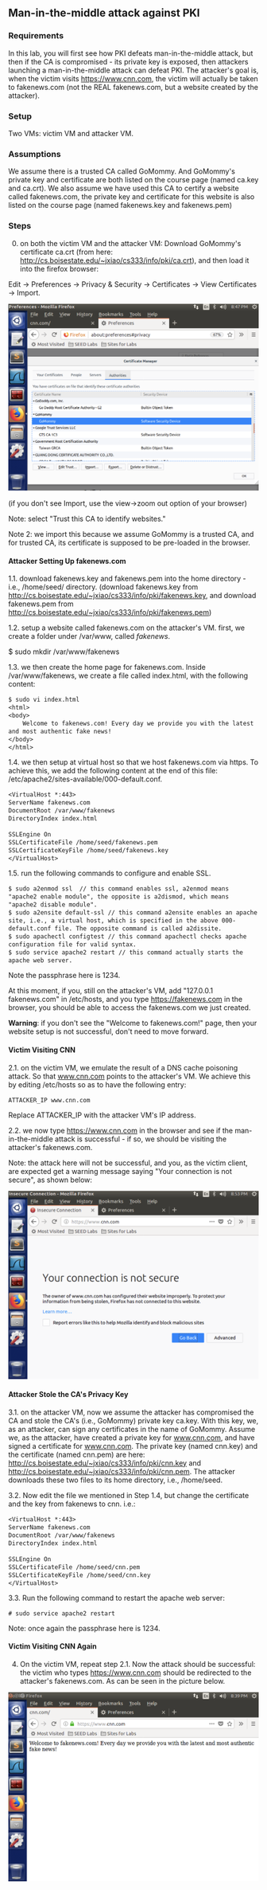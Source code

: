 ## Man-in-the-middle attack against PKI

### Requirements 

In this lab, you will first see how PKI defeats man-in-the-middle attack, but then if the CA is compromised - its private key is exposed, then attackers launching a man-in-the-middle attack can defeat PKI. The attacker's goal is, when the victim visits https://www.cnn.com, the victim will actually be taken to fakenews.com (not the REAL fakenews.com, but a website created by the attacker).

### Setup

Two VMs: victim VM and attacker VM.

### Assumptions

We assume there is a trusted CA called GoMommy. And GoMommy's private key and certificate are both listed on the course page (named ca.key and ca.crt). We also assume we have used this CA to certify a website called fakenews.com, the private key and certificate for this website is also listed on the course page (named fakenews.key and fakenews.pem)

### Steps

0. on both the victim VM and the attacker VM: Download GoMommy's certificate ca.crt (from here: http://cs.boisestate.edu/~jxiao/cs333/info/pki/ca.crt), and then load it into the firefox browser:

Edit -> Preferences -> Privacy & Security -> Certificates -> View Certificates -> Import.

![alt text](lab9-import.png "Lab 9 Import")

(if you don't see Import, use the view->zoom out option of your browser)

Note: select "Trust this CA to identify websites."

Note 2: we import this because we assume GoMommy is a trusted CA, and for trusted CA, its certificate is supposed to be pre-loaded in the browser.

#### Attacker Setting Up fakenews.com

1.1. download fakenews.key and fakenews.pem into the home directory - i.e., /home/seed/ directory. (download fakenews.key from http://cs.boisestate.edu/~jxiao/cs333/info/pki/fakenews.key, and download fakenews.pem from http://cs.boisestate.edu/~jxiao/cs333/info/pki/fakenews.pem)

1.2. setup a website called fakenews.com on the attacker's VM. first, we create a folder under /var/www, called *fakenews*.

$ sudo mkdir /var/www/fakenews

1.3. we then create the home page for fakenews.com. Inside /var/www/fakenews, we create a file called index.html, with the following content:

```console
$ sudo vi index.html
<html>
<body>
	Welcome to fakenews.com! Every day we provide you with the latest and most authentic fake news!
</body>
</html>
```

1.4. we then setup at virtual host so that we host fakenews.com via https. To achieve this, we add the following content at the end of this file: /etc/apache2/sites-available/000-default.conf.

```console
<VirtualHost *:443>
ServerName fakenews.com
DocumentRoot /var/www/fakenews
DirectoryIndex index.html

SSLEngine On
SSLCertificateFile /home/seed/fakenews.pem
SSLCertificateKeyFile /home/seed/fakenews.key
</VirtualHost>
```

1.5. run the following commands to configure and enable SSL.

```console
$ sudo a2enmod ssl	// this command enables ssl, a2enmod means "apache2 enable module", the opposite is a2dismod, which means "apache2 disable module".
$ sudo a2ensite default-ssl	// this command a2ensite enables an apache site, i.e., a virtual host, which is specified in the above 000-default.conf file. The opposite command is called a2dissite.
$ sudo apachectl configtest	// this command apachectl checks apache configuration file for valid syntax.
$ sudo service apache2 restart // this command actually starts the apache web server.
```

Note the passphrase here is 1234.

At this moment, if you, still on the attacker's VM, add "127.0.0.1 fakenews.com" in /etc/hosts, and you type https://fakenews.com in the browser, you should be able to access the fakenews.com we just created.

**Warning**: if you don't see the "Welcome to fakenews.com!" page, then your website setup is not successful, don't need to move forward.

#### Victim Visiting CNN

2.1. on the victim VM, we emulate the result of a DNS cache poisoning attack. So that www.cnn.com points to the attacker's VM. We achieve this by editing /etc/hosts so as to have the following entry:

```console
ATTACKER_IP	www.cnn.com
```

Replace ATTACKER_IP with the attacker VM's IP address.

2.2. we now type https://www.cnn.com in the browser and see if the man-in-the-middle attack is successful - if so, we should be visiting the attacker's fakenews.com.

Note: the attack here will not be successful, and you, as the victim client, are expected get a warning message saying "Your connection is not secure", as shown below:

![alt text](lab9-insecure.png "Lab 9 Insecure")

#### Attacker Stole the CA's Privacy Key

3.1. on the attacker VM, now we assume the attacker has compromised the CA and stole the CA's (i.e., GoMommy) private key ca.key. With this key, we, as an attacker, can sign any certificates in the name of GoMommy. Assume we, as the attacker, have created a private key for www.cnn.com, and have signed a certificate for www.cnn.com. The private key (named cnn.key) and the certificate (named cnn.pem) are here: http://cs.boisestate.edu/~jxiao/cs333/info/pki/cnn.key and http://cs.boisestate.edu/~jxiao/cs333/info/pki/cnn.pem. The attacker downloads these two files to its home directory, i.e., /home/seed.

3.2. Now edit the file we mentioned in Step 1.4, but change the certificate and the key from fakenews to cnn. i.e.:

```console
<VirtualHost *:443>
ServerName fakenews.com
DocumentRoot /var/www/fakenews
DirectoryIndex index.html

SSLEngine On
SSLCertificateFile /home/seed/cnn.pem
SSLCertificateKeyFile /home/seed/cnn.key
</VirtualHost>
```

3.3. Run the following command to restart the apache web server:

```console
# sudo service apache2 restart
```

Note: once again the passphrase here is 1234.

#### Victim Visiting CNN Again

4. On the victim VM, repeat step 2.1. Now the attack should be successful: the victim who types https://www.cnn.com should be redirected to the attacker's fakenews.com. As can be seen in the picture below.

![alt text](lab9-success.png "Lab 9 Success")
